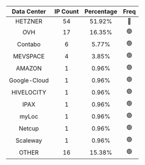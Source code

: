 | Data Center | IP Count | Percentage | Freq |
|:------------:|:--------:|:-----------:|:-----:|
| HETZNER | 54 | 51.92% | 🔴 |
| OVH | 17 | 16.35% | 🟢 |
| Contabo | 6 | 5.77% | 🟢 |
| MEVSPACE | 4 | 3.85% | 🟢 |
| AMAZON | 1 | 0.96% | 🟢 |
| Google-Cloud | 1 | 0.96% | 🟢 |
| HIVELOCITY | 1 | 0.96% | 🟢 |
| IPAX | 1 | 0.96% | 🟢 |
| myLoc | 1 | 0.96% | 🟢 |
| Netcup | 1 | 0.96% | 🟢 |
| Scaleway | 1 | 0.96% | 🟢 |
| OTHER | 16 | 15.38% | 🟢 |
